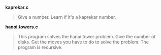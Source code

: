 **kaprekar.c**
>Give a number.
>Learn if it's a kaprekar number.

**hanoi.towers.c**
>This program solves the hanoi tower problem.
>Give the number of disks.
>Get the moves you have to do to solve the problem.
>The program is recursive.
